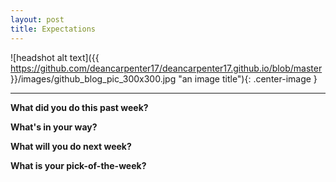 ```yaml
---
layout: post
title: Expectations
---
```


![headshot alt text]({{ https://github.com/deancarpenter17/deancarpenter17.github.io/blob/master }}/images/github_blog_pic_300x300.jpg "an image title"){: .center-image }

***
 
 
 **What did you do this past week?** 
 
 **What's in your way?** 

**What will you do next week?**

**What is your pick-of-the-week?** 

